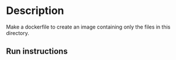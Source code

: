 # Description
Make a dockerfile to create an image containing only the files in this directory.

## Run instructions


